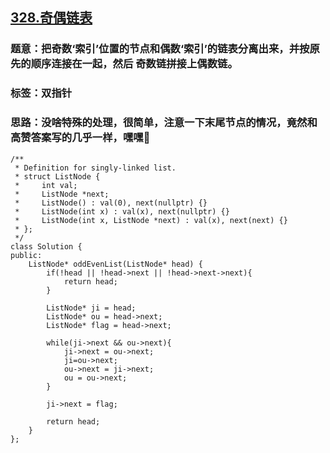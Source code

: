 ## [328.奇偶链表](https://leetcode-cn.com/problems/odd-even-linked-list/)
### 题意：把奇数‘索引’位置的节点和偶数‘索引’的链表分离出来，并按原先的顺序连接在一起，然后 奇数链拼接上偶数链。
### 标签：**双指针**
### 思路：没啥特殊的处理，很简单，注意一下末尾节点的情况，竟然和高赞答案写的几乎一样，嘿嘿🤭
```
/**
 * Definition for singly-linked list.
 * struct ListNode {
 *     int val;
 *     ListNode *next;
 *     ListNode() : val(0), next(nullptr) {}
 *     ListNode(int x) : val(x), next(nullptr) {}
 *     ListNode(int x, ListNode *next) : val(x), next(next) {}
 * };
 */
class Solution {
public:
    ListNode* oddEvenList(ListNode* head) {
        if(!head || !head->next || !head->next->next){
            return head;
        }

        ListNode* ji = head;
        ListNode* ou = head->next;
        ListNode* flag = head->next;

        while(ji->next && ou->next){
            ji->next = ou->next;
            ji=ou->next;
            ou->next = ji->next;
            ou = ou->next;
        }

        ji->next = flag;

        return head;
    }
};
```